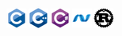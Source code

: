 
<br/>
<p align="center">
<img src="https://raw.githubusercontent.com/devicons/devicon/master/icons/c/c-original.svg" alt="javascript" width="40" height="40"/>
<img src="https://raw.githubusercontent.com/devicons/devicon/master/icons/cplusplus/cplusplus-original.svg" alt="javascript" width="40" height="40"/> 
<img src="https://raw.githubusercontent.com/devicons/devicon/master/icons/csharp/csharp-original.svg" alt="javascript" width="40" height="40"/>
<img src="https://raw.githubusercontent.com/devicons/devicon/master/icons/dot-net/dot-net-original.svg" alt="typescript" width="40" height="40"/>
<img src="https://raw.githubusercontent.com/devicons/devicon/master/icons/rust/rust-plain.svg" alt="javascript" width="40" height="40"/>
  



<!--
Here are some ideas to get you started:
- 🔭 I’m currently working on ...
- 🌱 I’m currently learning ...
- 👯 I’m looking to collaborate on ...
- 🤔 I’m looking for help with ...
- 💬 Ask me about ...
- 📫 How to reach me: ...
- 😄 Pronouns: ...
- ⚡ Fun fact: ...
-->
